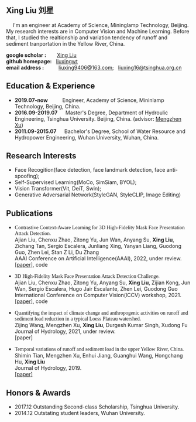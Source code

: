 ## Xing Liu 刘星
&emsp; I'm an engineer at Academy of Science, Mininglamp Technology, Beijing. My research interests are in Computer Vision and Machine Learning. Before that, I studied the realtionship and variation tendency of runoff and sediment tranportation in the Yellow River, China. 

**google scholar :** &emsp; &nbsp; [Xing Liu](https://scholar.google.com/citations?user=hR5PUJ0AAAAJ)  
**github homepage:** &nbsp; [liuxingwt](https://github.com/liuxingwt)  
**email address :** &emsp; &emsp; liuxing9406@163.com; &nbsp; liuxing16@tsinghua.org.cn  

## Education & Experience
+ **2019.07-now**   &emsp;   &emsp;   Engineer, Academy of Science, Mininlamp Technology, Beijing, China.
+ **2016.09-2019.07** &emsp;  Master's Degree, Department of Hydroulic Engineering, Tsinghua University. Beijing, China. (advisor: [Mengzhen Xu](http://www.civil.tsinghua.edu.cn/he/essay/342/883.html))
+ **2011.09-2015.07** &emsp;  Bachelor's Degree, School of Water Resource and Hydropower Engineering, Wuhan University, Wuhan, China.

## Research Interests
+ Face Recogition(face detection, face landmark detection, face anti-spoofing);
+ Self-Supervised Learning(MoCo, SimSiam, BYOL);
+ Vision Transformer(Vit, DeiT, Swin);
+ Generative Adversarial Network(StyleGAN, StyleCLIP, Image Editing)

## Publications
+ <font face="微软雅黑">Contrastive Context-Aware Learning for 3D High-Fidelity Mask Face Presentation Attack Detection.</font>  
Ajian Liu, Chenxu Zhao, Zitong Yu, Jun Wan, Anyang Su, **Xing Liu**, Zichang Tan, Sergio Escalera, Junliang Xing, Yanyan Liang, Guodong Guo, Zhen Lei, Stan Z Li, Du Zhang  
AAAI Conference on Artificial Intelligence(AAAI), 2022, under review.  
[[paper]](https://arxiv.org/abs/2104.06148), code

+ <font face="微软雅黑">3D High-Fidelity Mask Face Presentation Attack Detection Challenge.</font>  
Ajian Liu, Chenxu Zhao, Zitong Yu, Anyang Su, **Xing Liu**, Zijian Kong, Jun Wan, Sergio Escalera, Hugo Jair Escalante, Zhen Lei, Guodong Guo  
International Conference on Computer Vision(ICCV) workshop, 2021.    
[[paper]](https://arxiv.org/abs/2108.06968), code  

+ <font face="微软雅黑">Quantifying the impact of climate change and anthropogenic activities on runoff and
sediment load reduction in a typical Loess Plateau watershed.</font>  
Zijing Wang, Mengzhen Xu, **Xing Liu**, Durgesh Kumar Singh, Xudong Fu    
Journal of Hydrology, 2021, under review.   
[paper]

+ <font face="微软雅黑">Temporal variations of runoff and sediment load in the upper Yellow River, China.</font>  
Shimin Tian, Mengzhen Xu, Enhui Jiang, Guanghui Wang, Hongchang Hu, **Xing Liu**  
Journal of Hydrology, 2019.  
[[paper]](https://www.sciencedirect.com/science/article/am/pii/S0022169418307959)    

## Honors & Awards
+ 2017.12  Outstanding Second-class Scholarship, Tsinghua University.
+ 2014.12  Outstating student leaders, Wuhan University.
